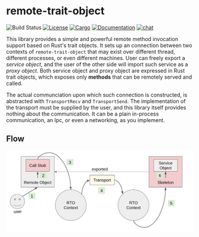 # remote-trait-object

![Build Status](https://github.com/CodeChain-io/intertrait/workflows/ci/badge.svg)
[![License](https://img.shields.io/badge/license-MIT%20OR%20Apache--2.0-blue.svg)](
https://github.com/CodeChain-io/remote-trait-object#license)
[![Cargo](https://img.shields.io/crates/v/remote-trait-object.svg)](
https://crates.io/crates/remote-trait-object)
[![Documentation](https://docs.rs/remote-trait-object/badge.svg)](
https://docs.rs/remote-trait-object)
[![chat](https://img.shields.io/discord/569610676205781012.svg?logo=discord)](https://discord.gg/xhpdXm7)

This library provides a simple and powerful remote method invocation support based on Rust's trait objects.
It sets up an connection between two contexts of `remote-trait-object` that may exist over different thread, different processes, or even different machines.
User can freely export a _service object_, and the user of the other side will import such service as a _proxy object_.
Both service object and proxy object are expressed in Rust trait objects, which exposes only **methods** that can be remotely served and called.

The actual communciation upon which such connection is constructed, is abstracted with `TransportRecv` and `TransportSend`.
The implementation of the transport must be supplied by the user, and this library itself provides nothing about the communication.
It can be a plain in-process communication, an Ipc, or even a networking, as you implement.

## Flow

![alt text](./flow.png "Call Flow")